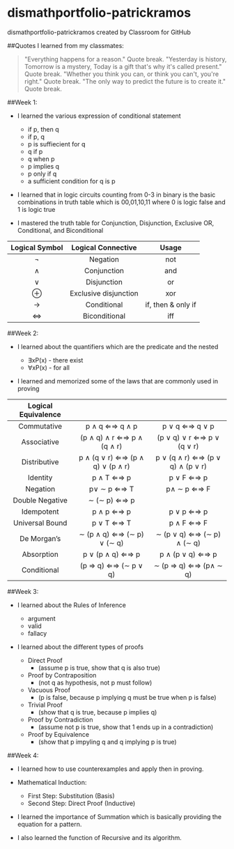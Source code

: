 # dismathportfolio-patrickramos
dismathportfolio-patrickramos created by Classroom for GitHub

##Quotes I learned from my classmates:

> "Everything happens for a reason."
Quote break.
> "Yesterday is history, Tomorrow is a mystery, Today is a gift that's why it's called present."
Quote break.
> "Whether you think you can, or think you can't, you're right."
Quote break.
> "The only way to predict the future is to create it."
Quote break.

##Week 1:

- I learned the various expression of conditional statement
  - if p, then q
  - if p, q
  - p is suffiecient for q
  - q if p
  - q when p
  - p implies q
  - p only if q
  - a sufficient condition for q is p
  
- I learned that in logic circuits counting from 0-3 in binary is the basic combinations in truth table which is
 00,01,10,11 where 0 is logic false and 1 is logic true
  
- I mastered the truth table for Conjunction, Disjunction, Exclusive OR, Conditional, and Biconditional

| Logical Symbol  |  Logical Connective | Usage |
| :-----: |:-------:|:-----:|
| ¬ |Negation | not |
| ∧ | Conjunction | and |
| ∨ | Disjunction | or |
| ⊕ | Exclusive disjunction | xor | 
| → | Conditional | if, then & only if|
| ⇔| Biconditional | iff |


##Week 2:

- I learned about the quantifiers which are the predicate and the nested
  - ∃xP(x) - there exist
  - ∀xP(x) - for all

- I learned and memorized some of the laws that are commonly used in proving

| Logical Equivalence  |  |  |
| :-----: |:-------:|:-----:|
| Commutative | p ∧ q ⇐⇒ q ∧ p |  p ∨ q ⇐⇒ q ∨ p |
| Associative | (p ∧ q) ∧ r ⇐⇒ p ∧ (q ∧ r) | (p ∨ q) ∨ r ⇐⇒ p ∨ (q ∨ r) |
| Distributive | p ∧ (q ∨ r) ⇐⇒ (p ∧ q) ∨ (p ∧ r) | p ∨ (q ∧ r) ⇐⇒ (p ∨ q) ∧ (p ∨ r) |
| Identity | p ∧ T ⇐⇒ p | p ∨ F ⇐⇒ p |
| Negation | p∨ ∼ p ⇐⇒ T | p∧ ∼ p ⇐⇒ F |
| Double Negative | ∼ (∼ p) ⇐⇒ p |
| Idempotent | p ∧ p ⇐⇒ p | p ∨ p ⇐⇒ p |
| Universal Bound | p ∨ T ⇐⇒ T | p ∧ F ⇐⇒ F |
| De Morgan’s | ∼ (p ∧ q) ⇐⇒ (∼ p) ∨ (∼ q)  | ∼ (p ∨ q) ⇐⇒ (∼ p) ∧ (∼ q) |
| Absorption | p ∨ (p ∧ q) ⇐⇒ p | p ∧ (p ∨ q) ⇐⇒ p |
| Conditional | (p ⇒ q) ⇐⇒ (∼ p ∨ q) | ∼ (p ⇒ q) ⇐⇒ (p∧ ∼ q) |


##Week 3:

- I learned about the Rules of Inference
  - argument
  - valid
  - fallacy
  
- I learned about the different types of proofs
  - Direct Proof
    - (assume p is true, show that q is also true)
  - Proof by Contraposition
    - (not q as hypothesis, not p must follow)
  - Vacuous Proof
    - (p is false, because p implying q must be true when p is false)
  - Trivial Proof
    - (show that q is true, because p implies q)
  - Proof by Contradiction
    - (assume not p is true, show that 1 ends up in a contradiction)
  - Proof by Equivalence
    - (show that p impyling q and q implying p is true)

##Week 4:

- I learned how to use counterexamples and apply then in proving.

- Mathematical Induction:
  - First Step: Substitution (Basis)
  - Second Step: Direct Proof (Inductive)

- I learned the importance of Summation which is basically providing the equation for a pattern.
- I also learned the function of Recursive and its algorithm.
